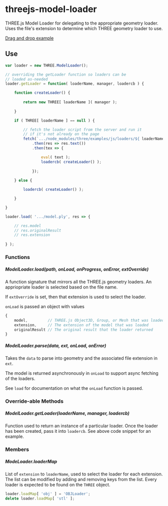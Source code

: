 # threejs-model-loader

THREE.js Model Loader for delegating to the appropriate geometry loader. Uses the file's extension to determine which THREE geometry loader to use.

[Drag and drop example](https://gkjohnson.github.io/threejs-model-loader/example/index.bundle.html)

## Use

```js
var loader = new THREE.ModelLoader();

// overriding the getLoader function so loaders can be
// loaded as-needed
loader.getLoader = function( loaderName, manager, loadercb ) {

    function createLoader() {
    
        return new THREE[ loaderName ]( manager );
        
    }

    if ( THREE[ loaderName ] == null ) {

        // fetch the loader script from the server and run it
        // if it's not already on the page
        fetch(`.../node_modules/three/examples/js/loaders/${ loaderName }.js`)
            .then(res => res.text())
            .then(tex => {

                eval( text );
                loadercb( createLoader() );
            
            });
            
    } else {

        loadercb( createLoader() );

    }

}

loader.load( '.../model.ply', res => {

    // res.model
    // res.originalResult
    // res.extension
    
} );
```

### Functions
##### ModelLoader.load(path, onLoad, onProgress, onError, extOverride)

A function signature that mirrors all the THREE.js geometry loaders. An appriopriate loader is selected based on the file name.

If `extOverride` is set, then that extension is used to select the loader.

`onLoad` is passed an object with values 
```js
{
    model,         // THREE.js Object3D, Group, or Mesh that was loaded
    extension,     // The extension of the model that was loaded
    originalResult // The original result that the loader returned
}
```

##### ModelLoader.parse(data, ext, onLoad, onError)

Takes the `data` to parse into geometry and the associated file extension in `ext`.

The model is returned asynchronously in `onLoad` to support async fetching of the loaders.

See `load` for documentation on what the `onLoad` function is passed.

### Override-able Methods
##### ModelLoader.getLoader(loaderName, manager, loadercb)

Function used to return an instance of a particular loader. Once the loader has been created, pass it into `loadercb`. See above code snippet for an example.

### Members
##### ModeLoader.loaderMap

List of `extension` to `loaderName`, used to select the loader for each extension. The list can be modified by adding and removing keys from the list. Every loader is expected to be found on the `THREE` object.

```js
loader.loadMap[ 'obj' ] = 'OBJLoader';
delete loader.loadMap[ 'stl' ];
```
